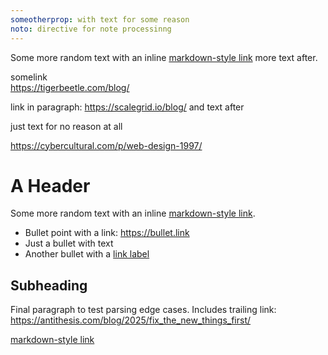 ```yaml
---
someotherprop: with text for some reason
noto: directive for note processinng
---
```


Some more random text with an inline [markdown-style link](https://inline.link/example) more text after.

somelink  
https://tigerbeetle.com/blog/

link in paragraph: https://scalegrid.io/blog/ and text after

just text for no reason at all

https://cybercultural.com/p/web-design-1997/

# A Header

Some more random text with an inline [markdown-style link](https://inline.link/example).

- Bullet point with a link: https://bullet.link
- Just a bullet with text
- Another bullet with a [link label](https://linkedlabel.com)

## Subheading

Final paragraph to test parsing edge cases. Includes trailing link: https://antithesis.com/blog/2025/fix_the_new_things_first/

[markdown-style link](https://inline.link/example)
